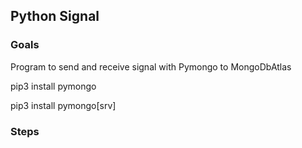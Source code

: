 ## Python Signal

### Goals
Program to send and receive signal with Pymongo to MongoDbAtlas

pip3 install pymongo

pip3 install pymongo[srv]



### Steps

